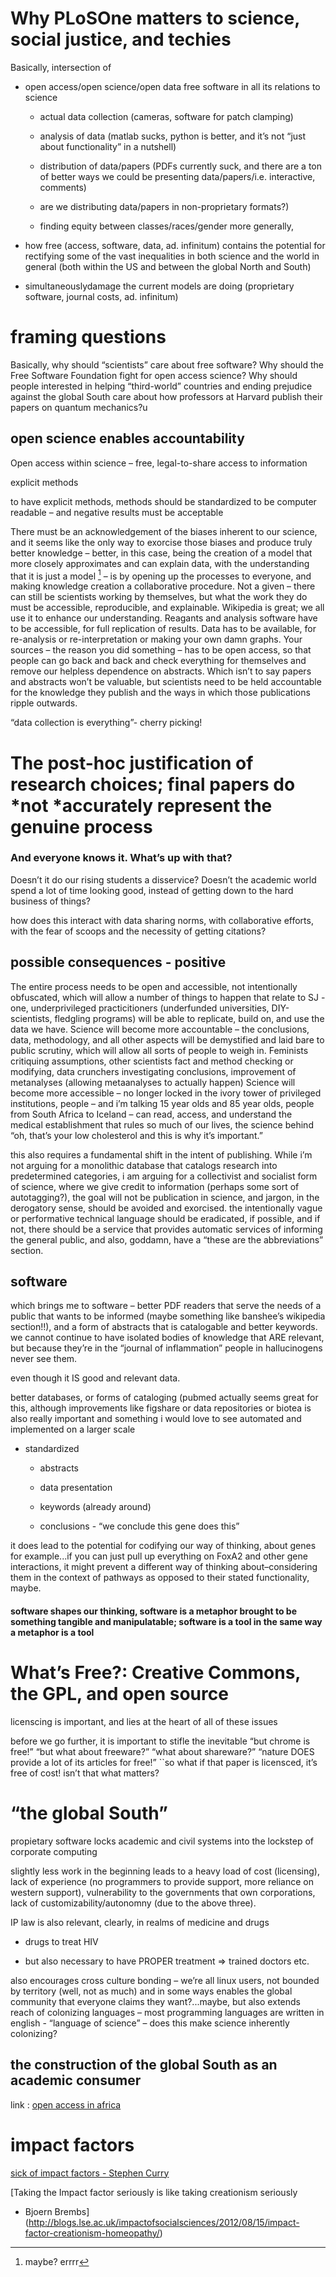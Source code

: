Why PLoSOne matters to science, social justice, and techies
===========================================================

Basically, intersection of

-   open access/open science/open data free software in all its
    relations to science

    -   actual data collection (cameras, software for patch clamping)

    -   analysis of data (matlab sucks, python is better, and it’s not
        “just about functionality” in a nutshell)

    -   distribution of data/papers (PDFs currently suck, and there are
        a ton of better ways we could be presenting data/papers/i.e.
        interactive, comments)

    -   are we distributing data/papers in non-proprietary formats?)

    -   finding equity between classes/races/gender more generally,

-   how free (access, software, data, ad. infinitum) contains the
    potential for rectifying some of the vast inequalities in both
    science and the world in general (both within the US and between the
    global North and South)

-   simultaneouslydamage the current models are doing (proprietary
    software, journal costs, ad. infinitum)

framing questions
=================

Basically, why should “scientists” care about free software? Why should
the Free Software Foundation fight for open access science? Why should
people interested in helping “third-world” countries and ending
prejudice against the global South care about how professors at Harvard
publish their papers on quantum mechanics?u

open science enables accountability
-----------------------------------

Open access within science – free, legal-to-share access to information

explicit methods

to have explicit methods, methods should be standardized to be computer
readable – and negative results must be acceptable

There must be an acknowledgement of the biases inherent to our science,
and it seems like the only way to exorcise those biases and produce
truly better knowledge – better, in this case, being the creation of a
model that more closely approximates and can explain data, with the
understanding that it is just a model [^1] – is by opening up the
processes to everyone, and making knowledge creation a collaborative
procedure. Not a given – there can still be scientists working by
themselves, but what the work they do must be accessible, reproducible,
and explainable. Wikipedia is great; we all use it to enhance our
understanding. Reagants and analysis software have to be accessible, for
full replication of results. Data has to be available, for re-analysis
or re-interpretation or making your own damn graphs. Your sources – the
reason you did something – has to be open access, so that people can go
back and back and check everything for themselves and remove our
helpless dependence on abstracts. Which isn’t to say papers and
abstracts won’t be valuable, but scientists need to be held accountable
for the knowledge they publish and the ways in which those publications
ripple outwards.

“data collection is everything”- cherry picking!

The post-hoc justification of research choices; final papers do *not *accurately represent the genuine process
==============================================================================================================

### And everyone knows it. What’s up with that?

Doesn’t it do our rising students a disservice? Doesn’t the academic
world spend a lot of time looking good, instead of getting down to the
hard business of things?

how does this interact with data sharing norms, with collaborative
efforts, with the fear of scoops and the necessity of getting citations?

possible consequences - positive
--------------------------------

The entire process needs to be open and accessible, not intentionally
obfuscated, which will allow a number of things to happen that relate to
SJ - one, underprivileged practicitioners (underfunded universities,
DIY-scientists, fledgling programs) will be able to replicate, build on,
and use the data we have. Science will become more accountable – the
conclusions, data, methodology, and all other aspects will be
demystified and laid bare to public scrutiny, which will allow all sorts
of people to weigh in. Feminists critiquing assumptions, other
scientists fact and method checking or modifying, data crunchers
investigating conclusions, improvement of metanalyses (allowing
metaanalyses to actually happen) Science will become more accessible –
no longer locked in the ivory tower of privileged institutions, people –
and i’m talking 15 year olds and 85 year olds, people from South Africa
to Iceland – can read, access, and understand the medical establishment
that rules so much of our lives, the science behind “oh, that’s your low
cholesterol and this is why it’s important.”

this also requires a fundamental shift in the intent of publishing.
While i’m not arguing for a monolithic database that catalogs research
into predetermined categories, i am arguing for a collectivist and
socialist form of science, where we give credit to information (perhaps
some sort of autotagging?), the goal will not be publication in science,
and jargon, in the derogatory sense, should be avoided and exorcised.
the intentionally vague or performative technical language should be
eradicated, if possible, and if not, there should be a service that
provides automatic services of informing the general public, and also,
goddamn, have a “these are the abbreviations” section.

software
--------

which brings me to software – better PDF readers that serve the needs of
a public that wants to be informed (maybe something like banshee’s
wikipedia section!!), and a form of abstracts that is catalogable and
better keywords. we cannot continue to have isolated bodies of knowledge
that ARE relevant, but because they’re in the “journal of inflammation”
people in hallucinogens never see them.

even though it IS good and relevant data.

better databases, or forms of cataloging (pubmed actually seems great
for this, although improvements like figshare or data repositories or
biotea is also really important and something i would love to see
automated and implemented on a larger scale

-   standardized

    -   abstracts

    -   data presentation

    -   keywords (already around)

    -   conclusions - “we conclude this gene does this”

it does lead to the potential for codifying our way of thinking, about
genes for example...if you can just pull up everything on FoxA2 and
other gene interactions, it might prevent a different way of thinking
about–considering them in the context of pathways as opposed to their
stated functionality, maybe.

#### software shapes our thinking, software is a metaphor brought to be something tangible and manipulatable; software is a tool in the same way a metaphor is a tool

What’s Free?: Creative Commons, the GPL, and open source
========================================================

licenscing is important, and lies at the heart of all of these issues

before we go further, it is important to stifle the inevitable “but
chrome is free!” “but what about freeware?” “what about shareware?”
“nature DOES provide a lot of its articles for free!” \`\`so what if
that paper is licensced, it’s free of cost! isn’t that what matters?

“the global South”
==================

propietary software locks academic and civil systems into the lockstep
of corporate computing

slightly less work in the beginning leads to a heavy load of cost
(licensing), lack of experience (no programmers to provide support, more
reliance on western support), vulnerability to the governments that own
corporations, lack of customizability/autonomny (due to the above
three).

IP law is also relevant, clearly, in realms of medicine and drugs

-   drugs to treat HIV

-   but also necessary to have PROPER treatment =\> trained doctors etc.

also encourages cross culture bonding – we’re all linux users, not
bounded by territory (well, not as much) and in some ways enables the
global community that everyone claims they want?...maybe, but also
extends reach of colonizing languages – most programming languages are
written in english - “language of science” – does this make science
inherently colonizing?

the construction of the global South as an academic consumer
------------------------------------------------------------

<span>link</span>
:   [open access in
    africa](http://www.gray-area.co.za/2012/09/04/open-access-in-africa-%E2%80%93-green-and-gold-the-impact-factor-%E2%80%98mainstream%E2%80%99-and-%E2%80%98local%E2%80%99-research/)

impact factors
==============

[sick of impact factors - Stephen
Curry](http://occamstypewriter.org/scurry/2012/08/13/sick-of-impact-factors/)

[Taking the Impact factor seriously is like taking creationism seriously
- Bjoern
Brembs](http://blogs.lse.ac.uk/impactofsocialsciences/2012/08/15/impact-factor-creationism-homeopathy/)

[^1]: maybe? errrr
